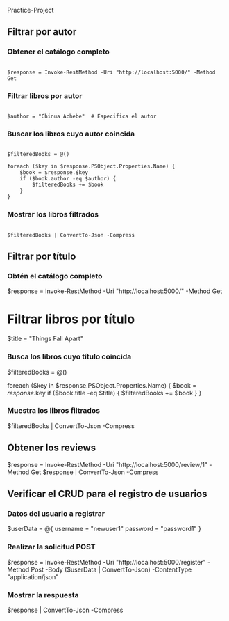 Practice-Project

## Filtrar por autor

### Obtener el catálogo completo

<code>
$response = Invoke-RestMethod -Uri "http://localhost:5000/" -Method Get
</code>

### Filtrar libros por autor

<code>
$author = "Chinua Achebe"  # Especifica el autor
</code>

### Buscar los libros cuyo autor coincida

<code>
$filteredBooks = @()
</code>

<code>
foreach ($key in $response.PSObject.Properties.Name) {
    $book = $response.$key
    if ($book.author -eq $author) {
        $filteredBooks += $book
    }
}
</code>


### Mostrar los libros filtrados
<code>
$filteredBooks | ConvertTo-Json -Compress
</code>

## Filtrar por título

### Obtén el catálogo completo
$response = Invoke-RestMethod -Uri "http://localhost:5000/" -Method Get

# Filtrar libros por título
$title = "Things Fall Apart"  

### Busca los libros cuyo título coincida
$filteredBooks = @()

foreach ($key in $response.PSObject.Properties.Name) {
    $book = $response.$key
    if ($book.title -eq $title) {
        $filteredBooks += $book
    }
}

### Muestra los libros filtrados
$filteredBooks | ConvertTo-Json -Compress

## Obtener los reviews

$response = Invoke-RestMethod -Uri "http://localhost:5000/review/1" -Method Get
$response | ConvertTo-Json -Compress

## Verificar el CRUD para el registro de usuarios

### Datos del usuario a registrar
$userData = @{
    username = "newuser1"
    password = "password1"
}

### Realizar la solicitud POST
$response = Invoke-RestMethod -Uri "http://localhost:5000/register" -Method Post -Body ($userData | ConvertTo-Json) -ContentType "application/json"

### Mostrar la respuesta
$response | ConvertTo-Json -Compress